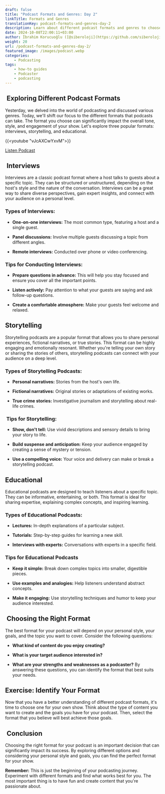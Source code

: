 ```yaml
---
draft: false
title: "Podcast Formats and Genres: Day 2"
linkTitle: Formats and Genres
translationKey: podcast-formats-and-genres-day-2
description: Learn about different podcast formats and genres to choose from.
date: 2024-10-08T22:00:11+03:00
author: İbrahim Korucuoğlu ([@siberoloji](https://github.com/siberoloji))
weight: 20
url: /podcast-formats-and-genres-day-2/
featured_image: /images/podcast.webp
categories:
    - Podcasting
tags:
    - how-to guides
    - Podcaster
    - podcasting
---
```


##  Exploring Different Podcast Formats

Yesterday, we delved into the world of podcasting and discussed various genres. Today, we'll shift our focus to the different formats that podcasts can take. The format you choose can significantly impact the overall tone, style, and engagement of your show. Let's explore three popular formats: interviews, storytelling, and educational.

{{<youtube "vJcAXCwYxvM">}}

[Listen Podcast](https://podcasters.spotify.com/pod/show/siberoloji/episodes/Podcast-Formats-and-Genres-Day-2-e2pn5lo)

##  Interviews

Interviews are a classic podcast format where a host talks to guests about a specific topic. They can be structured or unstructured, depending on the host's style and the nature of the conversation. Interviews can be a great way to share diverse perspectives, gain expert insights, and connect with your audience on a personal level.

### **Types of Interviews:**

* **One-on-one interviews:** The most common type, featuring a host and a single guest.

* **Panel discussions:** Involve multiple guests discussing a topic from different angles.

* **Remote interviews:** Conducted over phone or video conferencing.

### **Tips for Conducting Interviews:**

* **Prepare questions in advance:** This will help you stay focused and ensure you cover all the important points.

* **Listen actively:** Pay attention to what your guests are saying and ask follow-up questions.

* **Create a comfortable atmosphere:** Make your guests feel welcome and relaxed.

## Storytelling

Storytelling podcasts are a popular format that allows you to share personal experiences, fictional narratives, or true stories. This format can be highly engaging and emotionally resonant. Whether you're telling your own story or sharing the stories of others, storytelling podcasts can connect with your audience on a deep level.

### **Types of Storytelling Podcasts:**

* **Personal narratives:** Stories from the host's own life.

* **Fictional narratives:** Original stories or adaptations of existing works.

* **True crime stories:** Investigative journalism and storytelling about real-life crimes.

###  **Tips for Storytelling:**

* **Show, don't tell:** Use vivid descriptions and sensory details to bring your story to life.

* **Build suspense and anticipation:** Keep your audience engaged by creating a sense of mystery or tension.

* **Use a compelling voice:** Your voice and delivery can make or break a storytelling podcast.

## Educational

Educational podcasts are designed to teach listeners about a specific topic. They can be informative, entertaining, or both. This format is ideal for sharing expertise, explaining complex concepts, and inspiring learning.

### **Types of Educational Podcasts:**

* **Lectures:** In-depth explanations of a particular subject.

* **Tutorials:** Step-by-step guides for learning a new skill.

* **Interviews with experts:** Conversations with experts in a specific field.

### Tips for Educational Podcasts

* **Keep it simple:** Break down complex topics into smaller, digestible pieces.

* **Use examples and analogies:** Help listeners understand abstract concepts.

* **Make it engaging:** Use storytelling techniques and humor to keep your audience interested.

##  Choosing the Right Format

The best format for your podcast will depend on your personal style, your goals, and the topic you want to cover. Consider the following questions:

* **What kind of content do you enjoy creating?**

* **What is your target audience interested in?**

* **What are your strengths and weaknesses as a podcaster?**
By answering these questions, you can identify the format that best suits your needs.

## Exercise: Identify Your Format

Now that you have a better understanding of different podcast formats, it's time to choose one for your own show. Think about the type of content you want to create and the goals you have for your podcast. Then, select the format that you believe will best achieve those goals.

##  Conclusion

Choosing the right format for your podcast is an important decision that can significantly impact its success. By exploring different options and considering your personal style and goals, you can find the perfect format for your show.

**Remember:** This is just the beginning of your podcasting journey. Experiment with different formats and find what works best for you. The most important thing is to have fun and create content that you're passionate about.
